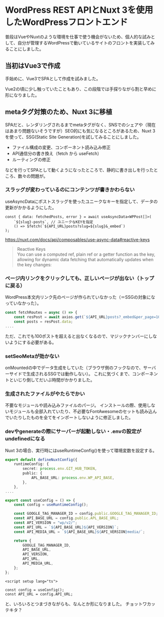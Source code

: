 # WordPress REST APIとNuxt 3を使用したWordPressフロントエンド

普段はVueやNuxtのような環境を仕事で使う機会がないため、個人的な試みとして、自分が管理するWordPressで動いているサイトのフロントを実装してみることにしました。

## 当初はVue3で作成
手始めに、Vue3でSPAとして作成を試みました。

Vue2の頃に少し触っていたこともあり、この段階では手探りながら割と早めに形になりました。

## metaタグ対策のため、Nuxt 3に移植
SPAだと、レンダリングされるまでmetaタグがなく、SNSでのシェアや（現在はあまり問題ないそうですが）SEO的にも気になるところがあるため、Nuxt 3を使って、SSG(Static Site Generation)を試してみることにしました。

- ファイル構成の変更、コンポーネント読み込み修正
- API通信分の書き換え（fetch から useFetch）
- ルーティングの修正

などを行ってSPAとして動くようになったところで、静的に書き出しを行ったところ、数々の問題が。

### スラッグが変わっているのにコンテンツが書きかわらない
useAsyncDataにポストスラッグを使ったユニークなキーを指定して、データの更新がかかるようにした。
```
const { data: fetchedPosts, error } = await useAsyncData<WPPost[]>(
	`${slug}-posts`, // ユニークなKEYを指定
	() => $fetch(`${API_URL}posts?slug=${slug}&_embed`)
);
```
https://nuxt.com/docs/api/composables/use-async-data#reactive-keys
>Reactive Keys  
>You can use a computed ref, plain ref or a getter function as the key, allowing for dynamic data fetching that automatically updates when the key changes:

### ページ内リンクをクリックしても、正しいページが出ない（トップに戻る）
WordPress本文内リンク先のページが作られていなかった（＝SSGの対象になっていなかった）。
```nuxt.config.ts
const fetchRoutes = async () => {
	const resPost = await axios.get(`${API_URL}posts?_embed&per_page=100`);//ページ数指定がなかった
	const posts = resPost.data;
....
```
ただ、これでも100ポストを超えると出なくなるので、マジックナンバーにしないようにする必要がある。

### setSeoMetaが効かない
onMountedの中でデータ生成をしていた（ブラウザ側のフックなので、サーバーサイドで生成されるSSGでは動作しない）。
これに気づくまで、コンポーネントといじり倒してだいぶ時間がかかりました。

### 生成されたファイルがやたらでかい
不要なモジュールや読み込みファイルのパージ。
インストールの際、使用しないモジュールも全部入れていたり、不必要なFontAwesomeのセットも読み込んでいたりしたものを全てをインポートしないように修正しました。

### devやgenerateの際にサーバーが起動しない・.envの設定がundefinedになる
Nuxt 3の場合、実行時にはuseRuntimeConfig()を使って環境変数を設定する。
```nuxt.config.ts
export default defineNuxtConfig({
	runtimeConfig: {
		secret: process.env.GIT_HUB_TOKEN,
		public: {
			APL_BASE_URL: process.env.WP_API_BASE,
		},
	},
....
```
```useConfig.ts
export const useConfig = () => {
	const config = useRuntimeConfig();

	const GOOGLE_TAG_MANAGER_ID = config.public.GOOGLE_TAG_MANAGER_ID;
	const API_BASE_URL = config.public.APL_BASE_URL;
	const API_VERSION = "wp/v2/";
	const API_URL = `${API_BASE_URL}${API_VERSION}`;
	const API_MEDIA_URL = `${API_BASE_URL}${API_VERSION}media/`;

	return {
		GOOGLE_TAG_MANAGER_ID,
		API_BASE_URL,
		API_VERSION,
		API_URL,
		API_MEDIA_URL,
	};
};
```
```コンポーネント
<script setup lang="ts">

const config = useConfig();
const API_URL = config.API_URL;
```

と、いろいろとつまづきながらも、なんとか形になりました。
チョットワカッテキタ？
